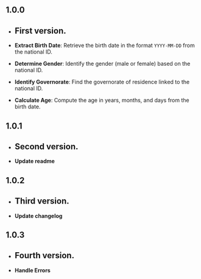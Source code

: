 ## 1.0.0

- ## First version.

- **Extract Birth Date**: Retrieve the birth date in the format `YYYY-MM-DD` from the national ID.
- **Determine Gender**: Identify the gender (male or female) based on the national ID.
- **Identify Governorate**: Find the governorate of residence linked to the national ID.
- **Calculate Age**: Compute the age in years, months, and days from the birth date.


## 1.0.1

- ## Second version.

- **Update readme**

## 1.0.2

- ## Third version.

- **Update changelog**

## 1.0.3

- ## Fourth version.

- **Handle Errors**